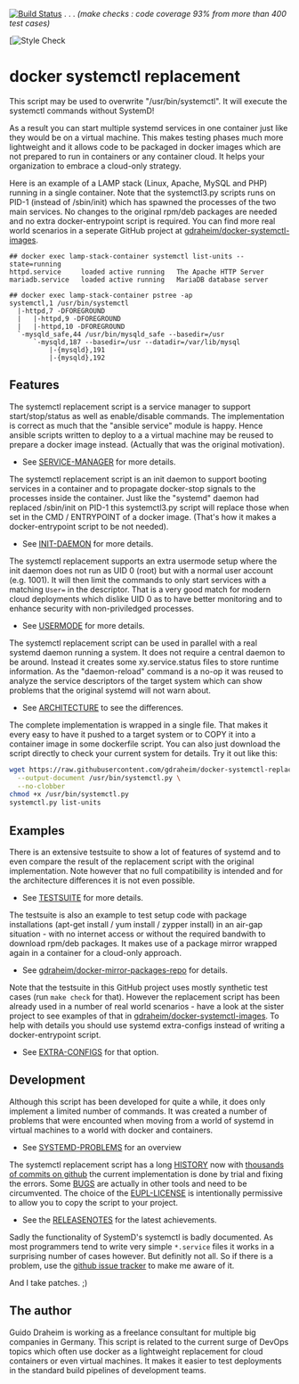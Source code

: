 [![Build Status](https://dev.azure.com/gdraheim/gdraheim/_apis/build/status/gdraheim.docker-systemctl-replacement?branchName=develop)](https://dev.azure.com/gdraheim/gdraheim/_build/latest?definitionId=5&branchName=develop) . . . _(make checks : code coverage 93% from more than 400 test cases)_

[![Style Check](https://github.com/gdraheim/docker-systemctl-replacement/actions/workflows/typecheck.yml/badge.svg?event=push&branch=develop)

# docker systemctl replacement

This script may be used to overwrite "/usr/bin/systemctl".
It will execute the systemctl commands without SystemD!

As a result you can start multiple systemd services in one
container just like they would be on a virtual machine.
This makes testing phases much more lightweight and it
allows code to be packaged in docker images which are not
prepared to run in containers or any container cloud. It
helps your organization to embrace a cloud-only strategy.

Here is an example of a LAMP stack (Linux, Apache, MySQL
and PHP) running in a single container. Note that the
systemctl3.py scripts runs on PID-1 (instead of /sbin/init)
which has spawned the processes of the two main services.
No changes to the original rpm/deb packages are needed and
no extra docker-entrypoint script is required. You can find
more real world scenarios in a seperate GitHub project
at [gdraheim/docker-systemctl-images](https://github.com/gdraheim/docker-systemctl-images).

    ## docker exec lamp-stack-container systemctl list-units --state=running
    httpd.service     loaded active running   The Apache HTTP Server
    mariadb.service   loaded active running   MariaDB database server
    
    ## docker exec lamp-stack-container pstree -ap
    systemctl,1 /usr/bin/systemctl
      |-httpd,7 -DFOREGROUND
      |   |-httpd,9 -DFOREGROUND
      |   |-httpd,10 -DFOREGROUND
      `-mysqld_safe,44 /usr/bin/mysqld_safe --basedir=/usr
          `-mysqld,187 --basedir=/usr --datadir=/var/lib/mysql
              |-{mysqld},191
              |-{mysqld},192

## Features

The systemctl replacement script is a service manager to
support start/stop/status as well as enable/disable commands.
The implementation is correct as much that the "ansible service"
module is happy. Hence ansible scripts written to deploy to a
a virtual machine may be reused to prepare a docker image 
instead. (Actually that was the original motivation).

* See [SERVICE-MANAGER](SERVICE-MANAGER.md) for more details.

The systemctl replacement script is an init daemon to support
booting services in a container and to propagate docker-stop
signals to the processes inside the container. Just like
the "systemd" daemon had replaced /sbin/init on PID-1 this
systemctl3.py script will replace those when set in the
CMD / ENTRYPOINT of a docker image. (That's how it makes
a docker-entrypoint script to be not needed).

* See [INIT-DAEMON](INIT-DAEMON.md) for more details.

The systemctl replacement supports an extra usermode setup
where the init daemon does not run as UID 0 (root) but with
a  normal user account (e.g. 1001). It will then limit the
commands to only start services with a matching `User=` in
the descriptor. That is a very good match for modern cloud
deployments which dislike UID 0 as to have better monitoring
and to enhance security with non-priviledged processes.

* See [USERMODE](USERMODE.md) for more details.

The systemctl replacement script can be used in parallel
with a real systemd daemon running a system. It does not
require a central daemon to be around. Instead it creates
some xy.service.status files to store runtime information.
As the "daemon-reload" command is a no-op it was reused to
analyze the service descriptors of the target system which
can show problems that the original systemd will not warn about.

* See [ARCHITECTURE](ARCHITECTURE.md) to see the differences.

The complete implementation is wrapped in a single file. That
makes it every easy to have it pushed to a target system or
to COPY it into a container image in some dockerfile script.
You can also just download the script directly to check your
current system for details. Try it out like this:

```bash
wget https://raw.githubusercontent.com/gdraheim/docker-systemctl-replacement/master/files/docker/systemctl3.py \
  --output-document /usr/bin/systemctl.py \
  --no-clobber
chmod +x /usr/bin/systemctl.py
systemctl.py list-units
```

## Examples

There is an extensive testsuite to show a lot of features of
systemd and to even compare the result of the replacement
script with the original implementation. Note however that no
full compatibility is intended and for the architecture 
differences it is not even possible.

* See [TESTSUITE](TESTUITE.md) for more details.

The testsuite is also an example to test setup code with package
installations (apt-get install / yum install / zypper install)
in an air-gap situation - with no internet access or without
the required bandwith to download rpm/deb packages. It makes
use of a package mirror wrapped again in a container for a
cloud-only approach.

* See [gdraheim/docker-mirror-packages-repo](https://github.com/gdraheim/docker-mirror-packages-repo) for details.

Note that the testsuite in this GitHub project uses mostly 
synthetic test cases (run `make check` for that). However 
the replacement script has been already used in a number of 
real world scenarios - have a look at the sister project to
see examples of that in [gdraheim/docker-systemctl-images](https://github.com/gdraheim/docker-systemctl-images).
To help with details you should use systemd extra-configs
instead of writing a docker-entrypoint script.

* See [EXTRA-CONFIGS](EXTRA-CONFIGS.md) for that option.

## Development

Although this script has been developed for quite a while,
it does only implement a limited number of commands. It
was created a number of problems that were encounted when
moving from a world of systemd in virtual machines to a
world with docker and containers.

* See [SYSTEMD-PROBLEMS](SYSTEMD-PROBLEMS.md) for an overview

The systemctl replacement script has a long [HISTORY](HISTORY.md)
now with [thousands of commits on github](https://github.com/gdraheim/docker-systemctl-replacement/tree/master)
the current implementation is done by trial and fixing the errors.
Some [BUGS](BUGS.md) are actually in other tools and need to be
circumvented. The choice of the [EUPL-LICENSE](EUPL-LICENSE.md) is
intentionally permissive to allow you to copy the script to your project.

* See the [RELEASENOTES](RELEASENOTES.md) for the latest achievements.

Sadly the functionality of SystemD's systemctl is badly documented.
As most programmers tend to write very simple `*.service` files
it works in a surprising number of cases however. But definitly
not all. So if there is a problem, use the
[github issue tracker](https://github.com/gdraheim/docker-systemctl-replacement/issues)
to make me aware of it.

And I take patches. ;)

## The author

Guido Draheim is working as a freelance consultant for
multiple big companies in Germany. This script is related to 
the current surge of DevOps topics which often use docker 
as a lightweight replacement for cloud containers or even 
virtual machines. It makes it easier to test deployments
in the standard build pipelines of development teams.
